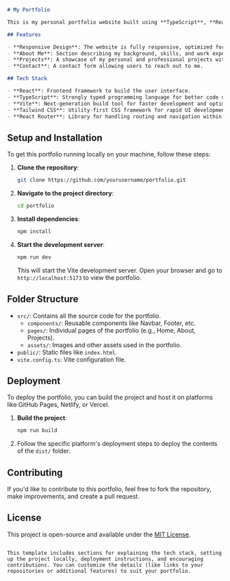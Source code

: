 
```markdown
# My Portfolio

This is my personal portfolio website built using **TypeScript**, **React**, and **Vite**. It showcases my skills, projects, and experience in software development.

## Features

- **Responsive Design**: The website is fully responsive, optimized for desktop, tablet, and mobile devices.
- **About Me**: Section describing my background, skills, and work experience.
- **Projects**: A showcase of my personal and professional projects with links to GitHub repositories and live demos.
- **Contact**: A contact form allowing users to reach out to me.

## Tech Stack

- **React**: Frontend framework to build the user interface.
- **TypeScript**: Strongly typed programming language for better code quality and maintainability.
- **Vite**: Next-generation build tool for faster development and optimized production builds.
- **Tailwind CSS**: Utility-first CSS framework for rapid UI development.
- **React Router**: Library for handling routing and navigation within the app.


```
## Setup and Installation

To get this portfolio running locally on your machine, follow these steps:

1. **Clone the repository**:
   ```bash
   git clone https://github.com/yourusername/portfolio.git
   ```

2. **Navigate to the project directory**:
   ```bash
   cd portfolio
   ```

3. **Install dependencies**:
   ```bash
   npm install
   ```

4. **Start the development server**:
   ```bash
   npm run dev
   ```

   This will start the Vite development server. Open your browser and go to `http://localhost:5173` to view the portfolio.

## Folder Structure

- `src/`: Contains all the source code for the portfolio.
  - `components/`: Reusable components like Navbar, Footer, etc.
  - `pages/`: Individual pages of the portfolio (e.g., Home, About, Projects).
  - `assets/`: Images and other assets used in the portfolio.
- `public/`: Static files like `index.html`.
- `vite.config.ts`: Vite configuration file.

## Deployment

To deploy the portfolio, you can build the project and host it on platforms like GitHub Pages, Netlify, or Vercel.

1. **Build the project**:
   ```bash
   npm run build
   ```

2. Follow the specific platform's deployment steps to deploy the contents of the `dist/` folder.

## Contributing

If you'd like to contribute to this portfolio, feel free to fork the repository, make improvements, and create a pull request.

## License

This project is open-source and available under the [MIT License](LICENSE).
```

This template includes sections for explaining the tech stack, setting up the project locally, deployment instructions, and encouraging contributions. You can customize the details (like links to your repositories or additional features) to suit your portfolio.
